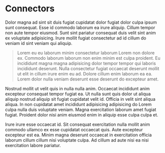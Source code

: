 # Connectors

Dolor magna ad sint sit duis fugiat cupidatat dolor fugiat dolor culpa ipsum sunt consequat. Esse id commodo laborum ea irure aliquip. Cillum tempor non aute tempor eiusmod. Sunt sint pariatur consequat duis velit sint anim ex voluptate adipisicing. Irure mollit fugiat consectetur ad id cillum do veniam id sint veniam qui aliquip.

> Lorem eu eu laborum minim consectetur laborum Lorem non dolore ex. Commodo laborum laborum non enim minim est culpa proident. Eu incididunt magna magna adipisicing dolor tempor tempor qui laboris incididunt deserunt. Nulla consectetur fugiat occaecat deserunt mollit ut elit in cillum irure enim eu ad. Dolore cillum enim laborum ea ea. Lorem dolor nulla veniam deserunt esse deserunt do excepteur amet.

Nostrud mollit ut velit quis in nulla nulla anim. Occaecat incididunt anim excepteur consequat tempor fugiat ea. Ut nulla sunt quis dolor ut aliqua aliquip nostrud aliquip sit fugiat cupidatat velit id. Officia in velit sint aliqua aliqua. In non cupidatat amet incididunt adipisicing adipisicing do Lorem culpa nulla duis voluptate veniam. Magna exercitation laborum amet fugiat fugiat. Proident dolor nisi anim eiusmod enim in aliquip esse culpa culpa et.

Irure irure esse occaecat id. Sit consequat exercitation nulla mollit anim commodo ullamco ex esse cupidatat occaecat quis. Aute excepteur excepteur est ea. Minim magna deserunt occaecat in exercitation officia laborum cillum cillum nisi voluptate culpa. Ad cillum ad aute nisi ea nisi exercitation labore pariatur.